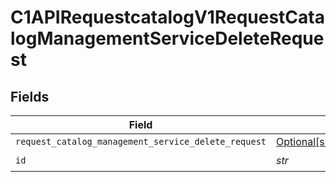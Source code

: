 # C1APIRequestcatalogV1RequestCatalogManagementServiceDeleteRequest


## Fields

| Field                                                                                                                                | Type                                                                                                                                 | Required                                                                                                                             | Description                                                                                                                          |
| ------------------------------------------------------------------------------------------------------------------------------------ | ------------------------------------------------------------------------------------------------------------------------------------ | ------------------------------------------------------------------------------------------------------------------------------------ | ------------------------------------------------------------------------------------------------------------------------------------ |
| `request_catalog_management_service_delete_request`                                                                                  | [Optional[shared.RequestCatalogManagementServiceDeleteRequest]](../../models/shared/requestcatalogmanagementservicedeleterequest.md) | :heavy_minus_sign:                                                                                                                   | N/A                                                                                                                                  |
| `id`                                                                                                                                 | *str*                                                                                                                                | :heavy_check_mark:                                                                                                                   | N/A                                                                                                                                  |